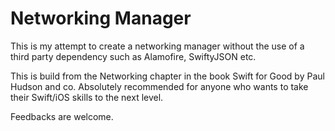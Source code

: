 # Networking Manager

This is my attempt to create a networking manager without the use of a third party dependency such as Alamofire, SwiftyJSON etc.

This is build from the Networking chapter in the book Swift for Good by Paul Hudson and co. Absolutely recommended for anyone who wants to take their Swift/iOS skills to the next level.

Feedbacks are welcome. 